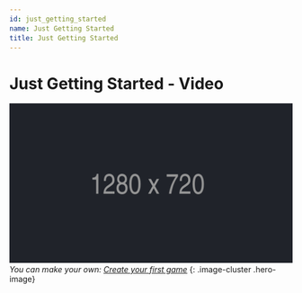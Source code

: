 ```yaml
---
id: just_getting_started
name: Just Getting Started
title: Just Getting Started
---
```


# Just Getting Started - Video

![VIMEO](../assets/placeholder_720p.png "381563691")
_You can make your own: [Create your first game](my_first_multiplayer_game.md)_
{: .image-cluster .hero-image}
